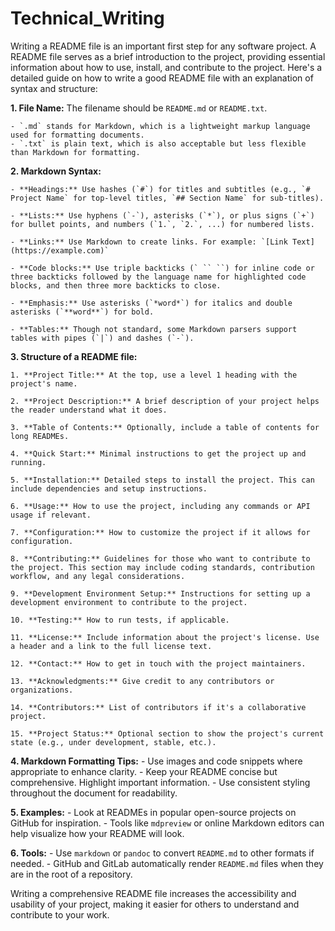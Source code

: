 # Technical_Writing
Writing a README file is an important first step for any software project. A README file serves as a brief introduction to the project, providing essential information about how to use, install, and contribute to the project. Here's a detailed guide on how to write a good README file with an explanation of syntax and structure:

**1. File Name:** The filename should be `README.md` or `README.txt`. 

    - `.md` stands for Markdown, which is a lightweight markup language used for formatting documents.
    - `.txt` is plain text, which is also acceptable but less flexible than Markdown for formatting.

**2. Markdown Syntax:**

    - **Headings:** Use hashes (`#`) for titles and subtitles (e.g., `# Project Name` for top-level titles, `## Section Name` for sub-titles).

    - **Lists:** Use hyphens (`-`), asterisks (`*`), or plus signs (`+`) for bullet points, and numbers (`1.`, `2.`, ...) for numbered lists.

    - **Links:** Use Markdown to create links. For example: `[Link Text](https://example.com)`

    - **Code blocks:** Use triple backticks (` `` ``) for inline code or three backticks followed by the language name for highlighted code blocks, and then three more backticks to close.

    - **Emphasis:** Use asterisks (`*word*`) for italics and double asterisks (`**word**`) for bold.

    - **Tables:** Though not standard, some Markdown parsers support tables with pipes (`|`) and dashes (`-`).


**3. Structure of a README file:**

    1. **Project Title:** At the top, use a level 1 heading with the project's name.

    2. **Project Description:** A brief description of your project helps the reader understand what it does.

    3. **Table of Contents:** Optionally, include a table of contents for long READMEs.

    4. **Quick Start:** Minimal instructions to get the project up and running.

    5. **Installation:** Detailed steps to install the project. This can include dependencies and setup instructions.

    6. **Usage:** How to use the project, including any commands or API usage if relevant.

    7. **Configuration:** How to customize the project if it allows for configuration.

    8. **Contributing:** Guidelines for those who want to contribute to the project. This section may include coding standards, contribution workflow, and any legal considerations.

    9. **Development Environment Setup:** Instructions for setting up a development environment to contribute to the project.

    10. **Testing:** How to run tests, if applicable.

    11. **License:** Include information about the project's license. Use a header and a link to the full license text.

    12. **Contact:** How to get in touch with the project maintainers.

    13. **Acknowledgments:** Give credit to any contributors or organizations.

    14. **Contributors:** List of contributors if it's a collaborative project.

    15. **Project Status:** Optional section to show the project's current state (e.g., under development, stable, etc.).

   **4. Markdown Formatting Tips:**
    - Use images and code snippets where appropriate to enhance clarity.
    - Keep your README concise but comprehensive. Highlight important information.
    - Use consistent styling throughout the document for readability.

   **5. Examples:**
    - Look at READMEs in popular open-source projects on GitHub for inspiration.
    - Tools like `mdpreview` or online Markdown editors can help visualize how your README will look.

   **6. Tools:**
    - Use `markdown` or `pandoc` to convert `README.md` to other formats if needed.
    - GitHub and GitLab automatically render `README.md` files when they are in the root of a repository.

Writing a comprehensive README file increases the accessibility and usability of your project, making it easier for others to understand and contribute to your work.
